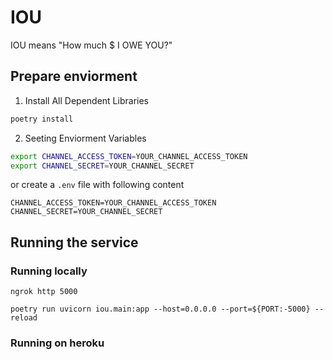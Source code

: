 # IOU
IOU means "How much $ I OWE YOU?"
## Prepare enviorment
1. Install All Dependent Libraries
```bash
poetry install
```
2. Seeting Enviorment Variables
```bash
export CHANNEL_ACCESS_TOKEN=YOUR_CHANNEL_ACCESS_TOKEN
export CHANNEL_SECRET=YOUR_CHANNEL_SECRET
```
or create a `.env` file with following content
```
CHANNEL_ACCESS_TOKEN=YOUR_CHANNEL_ACCESS_TOKEN
CHANNEL_SECRET=YOUR_CHANNEL_SECRET
```
## Running the service
### Running locally
```
ngrok http 5000
```
```
poetry run uvicorn iou.main:app --host=0.0.0.0 --port=${PORT:-5000} --reload
```
### Running on heroku
